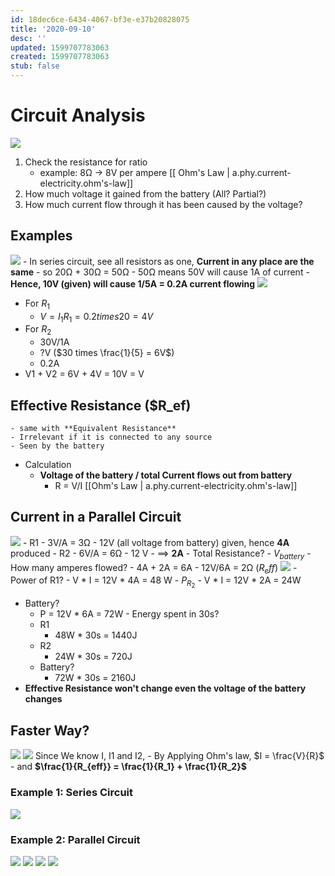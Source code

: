 ```yaml
---
id: 18dec6ce-6434-4067-bf3e-e37b20828075
title: '2020-09-10'
desc: ''
updated: 1599707783063
created: 1599707783063
stub: false
---
```


# Circuit Analysis
![](/assets/images/2020-09-10-11-18-53.png)
1. Check the resistance for ratio 
   - example: 8Ω -> 8V per ampere [[ Ohm's Law | a.phy.current-electricity.ohm's-law]]
2. How much voltage it gained from the battery (All? Partial?)
3. How much current flow through it has been caused by the voltage?
   
## Examples
![](/assets/images/2020-09-10-11-22-31.png)
    - In series circuit, see all resistors as one, **Current in any place are the same**
    - so 20Ω + 30Ω = 50Ω
    - 50Ω means 50V will cause 1A of current
      - **Hence, 10V (given) will cause 1/5A = 0.2A current flowing**
![](/assets/images/2020-09-10-11-24-21.png)
  - For $R_1$
    -  $V = I_1 R_1 = 0.2 times 20 = 4V$
  -  For $R_2$
     -  30V/1A
     -  ?V ($30 times \frac{1}{5} = 6V$)
     -  0.2A
  -  V1 + V2 = 6V + 4V = 10V = V

## Effective Resistance ($R_ef)
    - same with **Equivalent Resistance** 
    - Irrelevant if it is connected to any source
    - Seen by the battery
   - Calculation 
     - **Voltage of the battery /  total Current flows out from battery** 
        - R = V/I  [[Ohm's Law | a.phy.current-electricity.ohm's-law]]

## Current in a Parallel Circuit
![](/assets/images/2020-09-10-11-31-13.png)
    - R1
      - 3V/A = 3Ω
      - 12V (all voltage from battery) given, hence **4A** produced
    - R2
      - 6V/A = 6Ω
      - 12 V 
      - ==> **2A**
    - Total Resistance?
      - $V_{battery}$
      - How many amperes flowed?
        - 4A + 2A = 6A
        - 12V/6A = 2Ω ($R_eff$)
 ![](/assets/images/2020-09-10-11-35-01.png)
    - Power of R1?
      - V * I = 12V * 4A = 48 W 
    -  $P_{R_2}$
        - V * I = 12V * 2A = 24W
   - Battery?
     - P = 12V * 6A = 72W
    - Energy spent in 30s?
      - R1  
        - 48W * 30s = 1440J
      - R2
        - 24W * 30s = 720J
      - Battery?
        - 72W * 30s = 2160J
- **Effective Resistance won't change even the voltage of the battery changes**
  
## Faster Way?
![](/assets/images/2020-09-10-11-43-04.png)
![](/assets/images/2020-09-10-11-44-17.png)
Since We know I, I1 and I2,
    - By Applying Ohm's law, $I = \frac{V}{R}$
    - and **$\frac{1}{R_{eff}} = \frac{1}{R_1} + \frac{1}{R_2}$**

### Example 1: Series Circuit
![](/assets/images/2020-09-10-11-49-44.png)

### Example 2: Parallel Circuit
![](/assets/images/2020-09-10-11-51-50.png)
![](/assets/images/2020-09-10-11-55-44.png)
![](/assets/images/2020-09-10-11-55-55.png)
![](/assets/images/2020-09-10-11-56-06.png)